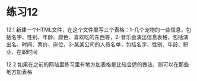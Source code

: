 # 练习12

12.1 新建一个HTML文件，在这个文件里写三个表格：1-几个宠物的一些信息，包括名字、性别、年龄、颜色、喜欢吃的东西等，2-音乐会演出信息表格，包括演出名、时间、票价、座位，3-某某公司的人员名单，包括名字、性别、年龄、职业、在职时间

12.2 如果在之前的网站里练习里有地方加表格是比较合适的做法，则可以在那些地方加表格